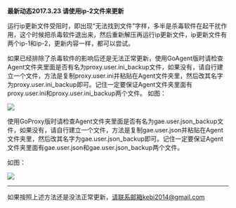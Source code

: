 **最新动态2017.3.23 请使用ip-2文件来更新**

运行ip更新文件受阻时，即出现“无法找到文件”字样，多半是杀毒软件在起干扰作用，这个时候把杀毒软件退出来，然后重新解压再运行ip更新文件，ip更新文件有两个ip-1和ip-2，更新内容一样，都可以尝试。

如果已经排除了杀毒软件的影响后还是无法正常更新，使用GoAgent版时请检查Agent文件夹里面是否有名为proxy.user.ini_backup文件，如果没有，请自行建立一个文件，方法是复制proxy.user.ini并粘贴在Agent文件夹里，然后改其名字为proxy.user.ini_backup即可。记住一定要保证Agent文件夹里面有proxy.user.ini和proxy.user.ini_backup两个文件。
如图：

![](https://raw.githubusercontent.com/Alvin9999/pac2/master/ip.PNG)


使用GoProxy版时请检查Agent文件夹里面是否有名为gae.user.json_backup文件，如果没有，请自行建立一个文件，方法是复制gae.user.json并粘贴在Agent文件夹里，然后改其名字为gae.user.json_backup即可。记住一定要保证Agent文件夹里面有gae.user.json和gae.user.json_backup两个文件。


如图：

![](https://raw.githubusercontent.com/Alvin9999/pac2/master/ip2.png)


***

如果按照上述方法还是没法正常更新，请联系邮箱kebi2014@gmail.com


